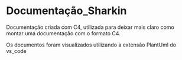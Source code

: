 # Documentação_Sharkin
Documentação criada com C4, utilizada para deixar mais claro como montar uma documentação com o formato C4.

Os documentos foram visualizados utilizando a extensão PlantUml do vs_code